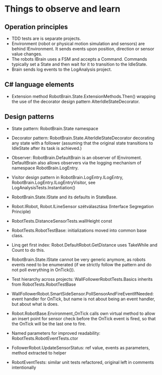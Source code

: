 ﻿# Things to observe and learn

## Operation principles

- TDD tests are is separate projects.
- Environment (robot or physical motion simulation and sensors) are behind IEnvironment.
	It sends events upon position, direction or sensor value changes.
- The robots IBrain uses a FSM and accepts a Command. Commands typically set a State and then wait
	for it to transition to the IdleState.
- Brain sends log events to the LogAnalysis project.


## C# language elements

- Extension method RobotBrain.State.ExtensionMethods.Then()
	wrapping the use of the decorator design pattern AlterIdleStateDecorator.

## Design patterns

- State pattern: RobotBrain.State namespace
- Decorator pattern: RobotBrain.State.AlterIdleStateDecorator decorating any state with a follower (assuming
	that the original state transitions to IdleState after its task is achieved.)
- Observer: RobotBrain.DefaultBrain is an observer of IEnviroment. DefaultBrain also allows observers via
	the logging mechanism of namespace RobotBrain.LogEntry.

- Visitor design pattern in RobotBrain.LogEntry.ILogEntry, RobotBrain.LogEntry.ILogEntryVisitor,
	see LogAnalysisTests.Instantiation()

- RobotBrain.State.IState and its defaults in StateBase.

- Robot.IRobot, Robot.ILineSensor szétválasztása (Interface Segregation Principle)

- RobotTests.DistanceSensorTests.wallHeight const

- RobotTests.RobotTestBase: initializations moved into common base class.

- Linq get first index: Robot.DefaultRobot.GetDistance uses TakeWhile and Count to do this.

- RobotBrain.State.IState cannot be very generic anymore, as robots events need to be enumerated
	(if we strictly follow the pattern and do not poll everything in OnTick()).

- Test hierarchy across projects: WallFollowerRobotTests.Basics inherits from RobotTests.RobotTestBase


- WallFollowerRobot.SmartSideSensor.PollSensorAndFireEventIfNeeded: event handler for OnTick, but name
	is not about being an event handler, but about what is does.


- Robot.RobotBase.Environment_OnTick calls own virtual method to allow an insert point for sensor check before
	the OnTick event is fired, so that the OnTick will be the last one to fire.

- Named parameters for improved readability: RobotTests.RobotEventTests.ctor

- FollowerRobot.UpdateSensorStatus: ref value, events as parameters, method extracted to helper

- RobotEventTests: similar unit tests refactored, original left in comments intentionally
